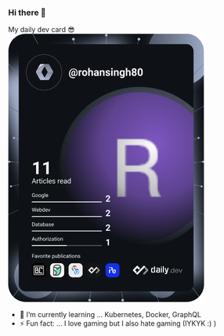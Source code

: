 ### Hi there 👋

My daily dev card 😎 <br>
<a href="https://app.daily.dev/DailyDevTips"><img src="https://github.com/RohanSinghCode/RohanSinghCode/blob/main/devcard.svg" width="400" alt="RS dev card"/></a>

- 🌱 I’m currently learning ... Kubernetes, Docker, GraphQL
- ⚡ Fun fact: ... I love gaming but I also hate gaming (IYKYK :) )

